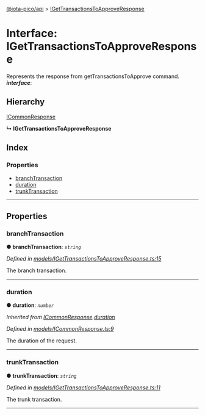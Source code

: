 [@iota-pico/api](../README.md) > [IGetTransactionsToApproveResponse](../interfaces/igettransactionstoapproveresponse.md)

# Interface: IGetTransactionsToApproveResponse

Represents the response from getTransactionsToApprove command.
*__interface__*: 

## Hierarchy

 [ICommonResponse](icommonresponse.md)

**↳ IGetTransactionsToApproveResponse**

## Index

### Properties

* [branchTransaction](igettransactionstoapproveresponse.md#branchtransaction)
* [duration](igettransactionstoapproveresponse.md#duration)
* [trunkTransaction](igettransactionstoapproveresponse.md#trunktransaction)

---

## Properties

<a id="branchtransaction"></a>

###  branchTransaction

**● branchTransaction**: *`string`*

*Defined in [models/IGetTransactionsToApproveResponse.ts:15](https://github.com/iota-pico/api/blob/2556ace/src/models/IGetTransactionsToApproveResponse.ts#L15)*

The branch transaction.

___
<a id="duration"></a>

###  duration

**● duration**: *`number`*

*Inherited from [ICommonResponse](icommonresponse.md).[duration](icommonresponse.md#duration)*

*Defined in [models/ICommonResponse.ts:9](https://github.com/iota-pico/api/blob/2556ace/src/models/ICommonResponse.ts#L9)*

The duration of the request.

___
<a id="trunktransaction"></a>

###  trunkTransaction

**● trunkTransaction**: *`string`*

*Defined in [models/IGetTransactionsToApproveResponse.ts:11](https://github.com/iota-pico/api/blob/2556ace/src/models/IGetTransactionsToApproveResponse.ts#L11)*

The trunk transaction.

___

